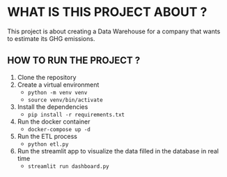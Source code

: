 # WHAT IS THIS PROJECT ABOUT ?

This project is about creating a Data Warehouse for a company that wants to estimate its GHG emissions.

## HOW TO RUN THE PROJECT ?

1. Clone the repository
2. Create a virtual environment
   - `python -m venv venv`
   - `source venv/bin/activate`
3. Install the dependencies
   - `pip install -r requirements.txt`
4. Run the docker container
   - `docker-compose up -d`
5. Run the ETL process
   - `python etl.py`
6. Run the streamlit app to visualize the data filled in the database in real time
   - `streamlit run dashboard.py`
